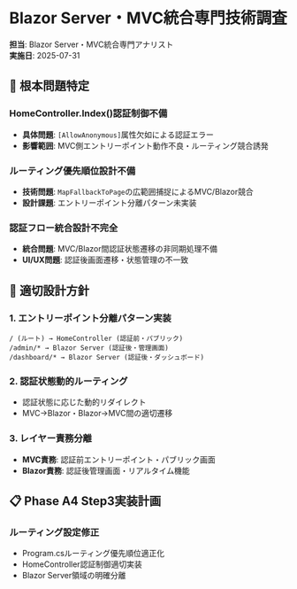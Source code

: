 # Blazor Server・MVC統合専門技術調査

**担当**: Blazor Server・MVC統合専門アナリスト  
**実施日**: 2025-07-31  

## 🎯 根本問題特定

### **HomeController.Index()認証制御不備**
- **具体問題**: `[AllowAnonymous]`属性欠如による認証エラー
- **影響範囲**: MVC側エントリーポイント動作不良・ルーティング競合誘発

### **ルーティング優先順位設計不備**
- **技術問題**: `MapFallbackToPage`の広範囲捕捉によるMVC/Blazor競合
- **設計課題**: エントリーポイント分離パターン未実装

### **認証フロー統合設計不完全**
- **統合問題**: MVC/Blazor間認証状態遷移の非同期処理不備
- **UI/UX問題**: 認証後画面遷移・状態管理の不一致

## 🎯 適切設計方針

### **1. エントリーポイント分離パターン実装**
```
/ (ルート) → HomeController (認証前・パブリック)
/admin/* → Blazor Server (認証後・管理画面)
/dashboard/* → Blazor Server (認証後・ダッシュボード)
```

### **2. 認証状態動的ルーティング**
- 認証状態に応じた動的リダイレクト
- MVC→Blazor・Blazor→MVC間の適切遷移

### **3. レイヤー責務分離**
- **MVC責務**: 認証前エントリーポイント・パブリック画面
- **Blazor責務**: 認証後管理画面・リアルタイム機能

## 📋 Phase A4 Step3実装計画

### **ルーティング設定修正**
- Program.csルーティング優先順位適正化
- HomeController認証制御適切実装
- Blazor Server領域の明確分離